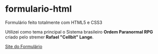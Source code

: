 # formulario-html

Formulário feito totalmente com HTML5 e CSS3

 <P>Utilizei como tema principal o Sistema brasileiro <strong>Ordem Paranormal RPG</strong> criado pelo stremer<strong> Rafael "Cellbit" Lange</strong>.</P>

<a href="https://guidorodrigues.github.io/formulario-html/formulario">Site do Formulário</a>

